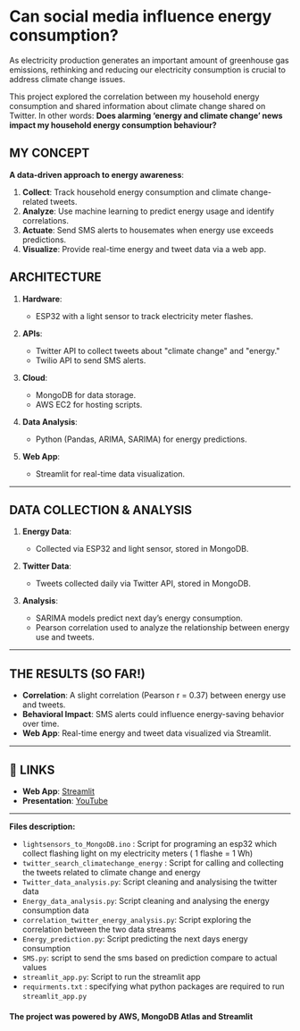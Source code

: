 # Can social media influence energy consumption?

As electricity production generates an important amount of greenhouse gas emissions, rethinking and reducing our electricity consumption is crucial to address climate change issues. 

This project explored the correlation between my household energy consumption and shared information about climate change shared on Twitter.
In other words: **Does  alarming ‘energy and climate change’ news impact my household energy consumption behaviour?** 

## MY CONCEPT

**A data-driven approach to energy awareness**:  
1. **Collect**: Track household energy consumption and climate change-related tweets.  
2. **Analyze**: Use machine learning to predict energy usage and identify correlations.  
3. **Actuate**: Send SMS alerts to housemates when energy use exceeds predictions.  
4. **Visualize**: Provide real-time energy and tweet data via a web app.  

## ARCHITECTURE

1. **Hardware**:  
   - ESP32 with a light sensor to track electricity meter flashes.  

2. **APIs**:  
   - Twitter API to collect tweets about "climate change" and "energy."  
   - Twilio API to send SMS alerts.  

3. **Cloud**:  
   - MongoDB for data storage.  
   - AWS EC2 for hosting scripts.  

4. **Data Analysis**:  
   - Python (Pandas, ARIMA, SARIMA) for energy predictions.  

5. **Web App**:  
   - Streamlit for real-time data visualization.  

---

## DATA COLLECTION & ANALYSIS

1. **Energy Data**:  
   - Collected via ESP32 and light sensor, stored in MongoDB.  

2. **Twitter Data**:  
   - Tweets collected daily via Twitter API, stored in MongoDB.  

3. **Analysis**:  
   - SARIMA models predict next day’s energy consumption.  
   - Pearson correlation used to analyze the relationship between energy use and tweets.  

---

## THE RESULTS (SO FAR!)

- **Correlation**: A slight correlation (Pearson r = 0.37) between energy use and tweets.  
- **Behavioral Impact**: SMS alerts could influence energy-saving behavior over time.  
- **Web App**: Real-time energy and tweet data visualized via Streamlit.  

---

## 🔗 LINKS

- **Web App**: [Streamlit](https://share.streamlit.io/cocoritz/siot_coursework/main/streamlit_app.py)  
- **Presentation**: [YouTube](https://www.youtube.com/watch?v=xOVhrPEBo9Y)  

---

**Files description:**

* `lightsensors_to_MongoDB.ino` : Script for programing an esp32 which collect flashing light on my electricity meters ( 1 flashe = 1 Wh)
* `twitter_search_climatechange_energy` : Script for calling and collecting the tweets related to climate change and energy
* `Twitter_data_analysis.py`: Script cleaning and analysising the twitter data
* `Energy_data_analysis.py`: Script cleaning and analysing  the energy consumption data
* `correlation_twitter_energy_analysis.py`: Script exploring the correlation between the two data streams 
* `Energy_prediction.py`: Script predicting the next days energy consumption
* `SMS.py`: script to send the sms based on prediction compare to actual values
* `streamlit_app.py`: Script to run the streamlit app 
* `requirments.txt` : specifying what python packages are required to run `streamlit_app.py`

#### The project was powered by AWS, MongoDB Atlas and Streamlit
